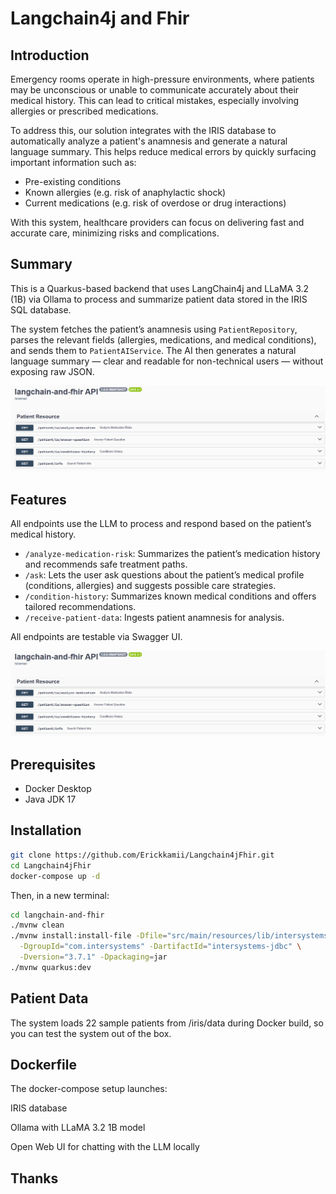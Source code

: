 # Langchain4j and Fhir

## Introduction

Emergency rooms operate in high-pressure environments, where patients may be unconscious or unable to communicate accurately about their medical history. This can lead to critical mistakes, especially involving allergies or prescribed medications.

To address this, our solution integrates with the IRIS database to automatically analyze a patient's anamnesis and generate a natural language summary. This helps reduce medical errors by quickly surfacing important information such as:

- Pre-existing conditions
- Known allergies (e.g. risk of anaphylactic shock)
- Current medications (e.g. risk of overdose or drug interactions)

With this system, healthcare providers can focus on delivering fast and accurate care, minimizing risks and complications.

## Summary

This is a Quarkus-based backend that uses LangChain4j and LLaMA 3.2 (1B) via Ollama to process and summarize patient data stored in the IRIS SQL database.

The system fetches the patient’s anamnesis using `PatientRepository`, parses the relevant fields (allergies, medications, and medical conditions), and sends them to `PatientAIService`. The AI then generates a natural language summary — clear and readable for non-technical users — without exposing raw JSON.

![alt text](/img/endpoints.png)

## Features

All endpoints use the LLM to process and respond based on the patient’s medical history.

- `/analyze-medication-risk`: Summarizes the patient’s medication history and recommends safe treatment paths.
- `/ask`: Lets the user ask questions about the patient’s medical profile (conditions, allergies) and suggests possible care strategies.
- `/condition-history`: Summarizes known medical conditions and offers tailored recommendations.
- `/receive-patient-data`: Ingests patient anamnesis for analysis.

All endpoints are testable via Swagger UI.

![alt text](/img/endpoints.png)

## Prerequisites

- Docker Desktop
- Java JDK 17

## Installation

```bash
git clone https://github.com/Erickkamii/Langchain4jFhir.git
cd Langchain4jFhir
docker-compose up -d
```

Then, in a new terminal:

```bash
cd langchain-and-fhir
./mvnw clean
./mvnw install:install-file -Dfile="src/main/resources/lib/intersystems-jdbc-3.7.1.jar" \
  -DgroupId="com.intersystems" -DartifactId="intersystems-jdbc" \
  -Dversion="3.7.1" -Dpackaging=jar
./mvnw quarkus:dev
```

## Patient Data

The system loads 22 sample patients from /iris/data during Docker build, so you can test the system out of the box.

## Dockerfile

The docker-compose setup launches:

IRIS database

Ollama with LLaMA 3.2 1B model

Open Web UI for chatting with the LLM locally

## Thanks

